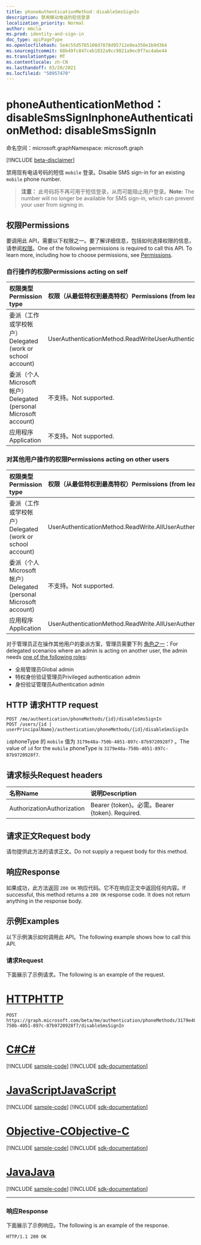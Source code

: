 ```yaml
---
title: phoneAuthenticationMethod：disableSmsSignIn
description: 禁用移动电话的短信登录
localization_priority: Normal
author: mmcla
ms.prod: identity-and-sign-in
doc_type: apiPageType
ms.openlocfilehash: 5e4c55d5765108d7878d95712e9ea350e1b9d364
ms.sourcegitcommit: 68b49fc847ceb1032a9cc9821a9ec0f7ac4abe44
ms.translationtype: MT
ms.contentlocale: zh-CN
ms.lasthandoff: 03/20/2021
ms.locfileid: "50957470"
---
```

# <a name="phoneauthenticationmethod-disablesmssignin"></a><span data-ttu-id="103df-103">phoneAuthenticationMethod：disableSmsSignIn</span><span class="sxs-lookup"><span data-stu-id="103df-103">phoneAuthenticationMethod: disableSmsSignIn</span></span>

<span data-ttu-id="103df-104">命名空间：microsoft.graph</span><span class="sxs-lookup"><span data-stu-id="103df-104">Namespace: microsoft.graph</span></span>

[!INCLUDE [beta-disclaimer](../../includes/beta-disclaimer.md)]

<span data-ttu-id="103df-105">禁用现有电话号码的短信 `mobile` 登录。</span><span class="sxs-lookup"><span data-stu-id="103df-105">Disable SMS sign-in for an existing `mobile` phone number.</span></span> 

><span data-ttu-id="103df-106">**注意：** 此号码将不再可用于短信登录，从而可能阻止用户登录。</span><span class="sxs-lookup"><span data-stu-id="103df-106">**Note:** The number will no longer be available for SMS sign-in, which can prevent your user from signing in.</span></span>

## <a name="permissions"></a><span data-ttu-id="103df-107">权限</span><span class="sxs-lookup"><span data-stu-id="103df-107">Permissions</span></span>

<span data-ttu-id="103df-p101">要调用此 API，需要以下权限之一。要了解详细信息，包括如何选择权限的信息，请参阅[权限](/graph/permissions-reference)。</span><span class="sxs-lookup"><span data-stu-id="103df-p101">One of the following permissions is required to call this API. To learn more, including how to choose permissions, see [Permissions](/graph/permissions-reference).</span></span>

### <a name="permissions-acting-on-self"></a><span data-ttu-id="103df-110">自行操作的权限</span><span class="sxs-lookup"><span data-stu-id="103df-110">Permissions acting on self</span></span>

|<span data-ttu-id="103df-111">权限类型</span><span class="sxs-lookup"><span data-stu-id="103df-111">Permission type</span></span>      | <span data-ttu-id="103df-112">权限（从最低特权到最高特权）</span><span class="sxs-lookup"><span data-stu-id="103df-112">Permissions (from least to most privileged)</span></span>              |
|:---------------------------------------|:-------------------------|
| <span data-ttu-id="103df-113">委派（工作或学校帐户）</span><span class="sxs-lookup"><span data-stu-id="103df-113">Delegated (work or school account)</span></span>     | <span data-ttu-id="103df-114">UserAuthenticationMethod.ReadWrite</span><span class="sxs-lookup"><span data-stu-id="103df-114">UserAuthenticationMethod.ReadWrite</span></span> |
| <span data-ttu-id="103df-115">委派（个人 Microsoft 帐户）</span><span class="sxs-lookup"><span data-stu-id="103df-115">Delegated (personal Microsoft account)</span></span> | <span data-ttu-id="103df-116">不支持。</span><span class="sxs-lookup"><span data-stu-id="103df-116">Not supported.</span></span> |
| <span data-ttu-id="103df-117">应用程序</span><span class="sxs-lookup"><span data-stu-id="103df-117">Application</span></span>                            | <span data-ttu-id="103df-118">不支持。</span><span class="sxs-lookup"><span data-stu-id="103df-118">Not supported.</span></span> |

### <a name="permissions-acting-on-other-users"></a><span data-ttu-id="103df-119">对其他用户操作的权限</span><span class="sxs-lookup"><span data-stu-id="103df-119">Permissions acting on other users</span></span>

|<span data-ttu-id="103df-120">权限类型</span><span class="sxs-lookup"><span data-stu-id="103df-120">Permission type</span></span>      | <span data-ttu-id="103df-121">权限（从最低特权到最高特权）</span><span class="sxs-lookup"><span data-stu-id="103df-121">Permissions (from least to most privileged)</span></span>              |
|:---------------------------------------|:-------------------------|
| <span data-ttu-id="103df-122">委派（工作或学校帐户）</span><span class="sxs-lookup"><span data-stu-id="103df-122">Delegated (work or school account)</span></span>     | <span data-ttu-id="103df-123">UserAuthenticationMethod.ReadWrite.All</span><span class="sxs-lookup"><span data-stu-id="103df-123">UserAuthenticationMethod.ReadWrite.All</span></span> |
| <span data-ttu-id="103df-124">委派（个人 Microsoft 帐户）</span><span class="sxs-lookup"><span data-stu-id="103df-124">Delegated (personal Microsoft account)</span></span> | <span data-ttu-id="103df-125">不支持。</span><span class="sxs-lookup"><span data-stu-id="103df-125">Not supported.</span></span> |
| <span data-ttu-id="103df-126">应用程序</span><span class="sxs-lookup"><span data-stu-id="103df-126">Application</span></span>                            | <span data-ttu-id="103df-127">UserAuthenticationMethod.ReadWrite.All</span><span class="sxs-lookup"><span data-stu-id="103df-127">UserAuthenticationMethod.ReadWrite.All</span></span> |

<span data-ttu-id="103df-128">对于管理员正在操作其他用户的委派方案，管理员需要下列 [角色之一](/azure/active-directory/users-groups-roles/directory-assign-admin-roles#available-roles)：</span><span class="sxs-lookup"><span data-stu-id="103df-128">For delegated scenarios where an admin is acting on another user, the admin needs [one of the following roles](/azure/active-directory/users-groups-roles/directory-assign-admin-roles#available-roles):</span></span>
* <span data-ttu-id="103df-129">全局管理员</span><span class="sxs-lookup"><span data-stu-id="103df-129">Global admin</span></span>
* <span data-ttu-id="103df-130">特权身份验证管理员</span><span class="sxs-lookup"><span data-stu-id="103df-130">Privileged authentication admin</span></span>
* <span data-ttu-id="103df-131">身份验证管理员</span><span class="sxs-lookup"><span data-stu-id="103df-131">Authentication admin</span></span>

## <a name="http-request"></a><span data-ttu-id="103df-132">HTTP 请求</span><span class="sxs-lookup"><span data-stu-id="103df-132">HTTP request</span></span>

<!-- { "blockType": "ignored" } -->

```http
POST /me/authentication/phoneMethods/{id}/disableSmsSignIn
POST /users/{id | userPrincipalName}/authentication/phoneMethods/{id}/disableSmsSignIn
```
<span data-ttu-id="103df-133">`id`phoneType 的 `mobile` 值为 `3179e48a-750b-4051-897c-87b9720928f7` 。</span><span class="sxs-lookup"><span data-stu-id="103df-133">The value of `id` for the `mobile` phoneType is `3179e48a-750b-4051-897c-87b9720928f7`.</span></span>

## <a name="request-headers"></a><span data-ttu-id="103df-134">请求标头</span><span class="sxs-lookup"><span data-stu-id="103df-134">Request headers</span></span>

| <span data-ttu-id="103df-135">名称</span><span class="sxs-lookup"><span data-stu-id="103df-135">Name</span></span>          | <span data-ttu-id="103df-136">说明</span><span class="sxs-lookup"><span data-stu-id="103df-136">Description</span></span>   |
|:--------------|:--------------|
| <span data-ttu-id="103df-137">Authorization</span><span class="sxs-lookup"><span data-stu-id="103df-137">Authorization</span></span> | <span data-ttu-id="103df-p102">Bearer {token}。必需。</span><span class="sxs-lookup"><span data-stu-id="103df-p102">Bearer {token}. Required.</span></span> |

## <a name="request-body"></a><span data-ttu-id="103df-140">请求正文</span><span class="sxs-lookup"><span data-stu-id="103df-140">Request body</span></span>

<span data-ttu-id="103df-141">请勿提供此方法的请求正文。</span><span class="sxs-lookup"><span data-stu-id="103df-141">Do not supply a request body for this method.</span></span>

## <a name="response"></a><span data-ttu-id="103df-142">响应</span><span class="sxs-lookup"><span data-stu-id="103df-142">Response</span></span>

<span data-ttu-id="103df-p103">如果成功，此方法返回 `200 OK` 响应代码。它不在响应正文中返回任何内容。</span><span class="sxs-lookup"><span data-stu-id="103df-p103">If successful, this method returns a `200 OK` response code. It does not return anything in the response body.</span></span>

## <a name="examples"></a><span data-ttu-id="103df-145">示例</span><span class="sxs-lookup"><span data-stu-id="103df-145">Examples</span></span>

<span data-ttu-id="103df-146">以下示例演示如何调用此 API。</span><span class="sxs-lookup"><span data-stu-id="103df-146">The following example shows how to call this API.</span></span>

### <a name="request"></a><span data-ttu-id="103df-147">请求</span><span class="sxs-lookup"><span data-stu-id="103df-147">Request</span></span>

<span data-ttu-id="103df-148">下面展示了示例请求。</span><span class="sxs-lookup"><span data-stu-id="103df-148">The following is an example of the request.</span></span>

# <a name="http"></a>[<span data-ttu-id="103df-149">HTTP</span><span class="sxs-lookup"><span data-stu-id="103df-149">HTTP</span></span>](#tab/http)
<!-- {
  "blockType": "request",
  "name": "phoneauthenticationmethod_disablesmssignin"
}-->

```http
POST https://graph.microsoft.com/beta/me/authentication/phoneMethods/3179e48a-750b-4051-897c-87b9720928f7/disableSmsSignIn
```
# <a name="c"></a>[<span data-ttu-id="103df-150">C#</span><span class="sxs-lookup"><span data-stu-id="103df-150">C#</span></span>](#tab/csharp)
[!INCLUDE [sample-code](../includes/snippets/csharp/phoneauthenticationmethod-disablesmssignin-csharp-snippets.md)]
[!INCLUDE [sdk-documentation](../includes/snippets/snippets-sdk-documentation-link.md)]

# <a name="javascript"></a>[<span data-ttu-id="103df-151">JavaScript</span><span class="sxs-lookup"><span data-stu-id="103df-151">JavaScript</span></span>](#tab/javascript)
[!INCLUDE [sample-code](../includes/snippets/javascript/phoneauthenticationmethod-disablesmssignin-javascript-snippets.md)]
[!INCLUDE [sdk-documentation](../includes/snippets/snippets-sdk-documentation-link.md)]

# <a name="objective-c"></a>[<span data-ttu-id="103df-152">Objective-C</span><span class="sxs-lookup"><span data-stu-id="103df-152">Objective-C</span></span>](#tab/objc)
[!INCLUDE [sample-code](../includes/snippets/objc/phoneauthenticationmethod-disablesmssignin-objc-snippets.md)]
[!INCLUDE [sdk-documentation](../includes/snippets/snippets-sdk-documentation-link.md)]

# <a name="java"></a>[<span data-ttu-id="103df-153">Java</span><span class="sxs-lookup"><span data-stu-id="103df-153">Java</span></span>](#tab/java)
[!INCLUDE [sample-code](../includes/snippets/java/phoneauthenticationmethod-disablesmssignin-java-snippets.md)]
[!INCLUDE [sdk-documentation](../includes/snippets/snippets-sdk-documentation-link.md)]

---


### <a name="response"></a><span data-ttu-id="103df-154">响应</span><span class="sxs-lookup"><span data-stu-id="103df-154">Response</span></span>

<span data-ttu-id="103df-155">下面展示了示例响应。</span><span class="sxs-lookup"><span data-stu-id="103df-155">The following is an example of the response.</span></span>
<!-- {
  "blockType": "response",
  "truncated": true,
  "@odata.type": "microsoft.graph.None"
} -->

```http
HTTP/1.1 200 OK
```

<!-- uuid: 16cd6b66-4b1a-43a1-adaf-3a886856ed98
2019-02-04 14:57:30 UTC -->
<!-- {
  "type": "#page.annotation",
  "description": "phoneAuthenticationMethod: disableSmsSignIn",
  "keywords": "",
  "section": "documentation",
  "tocPath": ""
}-->
